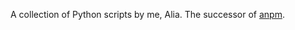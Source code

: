 A collection of Python scripts by me, Alia.
The successor of [anpm](https://pypi.org/project/anpm-public/).